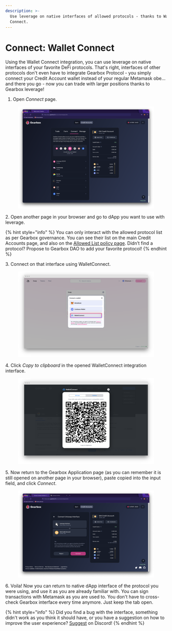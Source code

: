 ```yaml
---
description: >-
  Use leverage on native interfaces of allowed protocols - thanks to Wallet
  Connect.
---
```


# Connect: Wallet Connect

Using the Wallet Connect integration, you can use leverage on native interfaces of your favorite DeFi protocols. That's right, interfaces of other protocols don't even have to integrate Gearbox Protocol - you simply connect your Credit Account wallet instead of your regular Metamask obe... and there you go - now you can trade with larger positions thanks to Gearbox leverage!&#x20;

1. Open _Connect_ page.

<figure><img src="../../.gitbook/assets/Screenshot 2022-10-19 at 14.07.29.png" alt=""><figcaption></figcaption></figure>

2\. Open another page in your browser and go to dApp you want to use with leverage.

{% hint style="info" %}
You can only interact with the allowed protocol list as per Gearbox governance. You can see their list on the main Credit Accounts page, and also on the [Allowed List policy page](../../overview/credit-account/allowedlist-policy.md). Didn’t find a protocol? Propose to Gearbox DAO to add your favorite protocol!
{% endhint %}

3\. Connect on that interface using WalletConnect.&#x20;

<figure><img src="../../.gitbook/assets/screenshot-app-uniswap-org-1666401673729.png" alt=""><figcaption></figcaption></figure>

4\. Click _Copy to clipboard_ in the opened WalletConnect integration interface.&#x20;

<figure><img src="../../.gitbook/assets/screenshot-www-convexfinance-com-stake-1666664347892.png" alt=""><figcaption></figcaption></figure>

5\. Now return to the Gearbox Application page (as you can remember it is still opened on another page in your browser), paste copied into the input field, and click _Connect_. &#x20;

<figure><img src="../../.gitbook/assets/Screenshot 2022-10-19 at 14.09.20.png" alt=""><figcaption></figcaption></figure>

6\. Voila! Now you can return to native dApp interface of the protocol you were using, and use it as you are already familiar with. You can sign transactions with Metamask as you are used to. You don't have to cross-check Gearbox interface every time anymore. Just keep the tab open.

{% hint style="info" %}
Did you find a bug with the interface, something didn't work as you think it should have, or you have a suggestion on how to improve the user experience? [Suggest](https://discord.gg/hF3QvX2vgt) on Discord!
{% endhint %}
